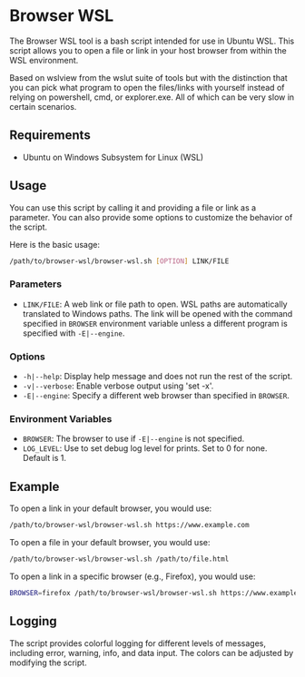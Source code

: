 # Browser WSL

The Browser WSL tool is a bash script intended for use in Ubuntu WSL. This
script allows you to open a file or link in your host browser from within the
WSL environment.

Based on wslview from the wslut suite of tools but with the distinction that
you can pick what program to open the files/links with yourself instead of
relying on powershell, cmd, or explorer.exe. All of which can be very slow
in certain scenarios.

## Requirements

- Ubuntu on Windows Subsystem for Linux (WSL)

## Usage

You can use this script by calling it and providing a file or link as a
parameter. You can also provide some options to customize the behavior of the
script.

Here is the basic usage:

```bash
/path/to/browser-wsl/browser-wsl.sh [OPTION] LINK/FILE
```

### Parameters

- `LINK/FILE`: A web link or file path to open. WSL paths are automatically
  translated to Windows paths. The link will be opened with the command
  specified in `BROWSER` environment variable unless a different program is
  specified with `-E|--engine`.

### Options

- `-h|--help`: Display help message and does not run the rest of the script.
- `-v|--verbose`: Enable verbose output using 'set -x'.
- `-E|--engine`: Specify a different web browser than specified in `BROWSER`.

### Environment Variables

- `BROWSER`: The browser to use if `-E|--engine` is not specified.
- `LOG_LEVEL`: Use to set debug log level for prints. Set to 0 for none. Default is 1.

## Example

To open a link in your default browser, you would use:

```bash
/path/to/browser-wsl/browser-wsl.sh https://www.example.com
```

To open a file in your default browser, you would use:

```bash
/path/to/browser-wsl/browser-wsl.sh /path/to/file.html
```

To open a link in a specific browser (e.g., Firefox), you would use:

```bash
BROWSER=firefox /path/to/browser-wsl/browser-wsl.sh https://www.example.com
```

## Logging

The script provides colorful logging for different levels of messages,
including error, warning, info, and data input. The colors can be adjusted by
modifying the script.


